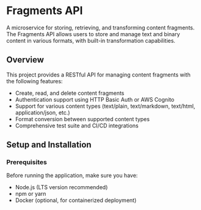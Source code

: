 # Fragments API

A microservice for storing, retrieving, and transforming content fragments. The Fragments API allows users to store and manage text and binary content in various formats, with built-in transformation capabilities.

## Overview

This project provides a RESTful API for managing content fragments with the following features:

- Create, read, and delete content fragments
- Authentication support using HTTP Basic Auth or AWS Cognito
- Support for various content types (text/plain, text/markdown, text/html, application/json, etc.)
- Format conversion between supported content types
- Comprehensive test suite and CI/CD integrations

## Setup and Installation

### Prerequisites

Before running the application, make sure you have:

- Node.js (LTS version recommended)
- npm or yarn
- Docker (optional, for containerized deployment)
